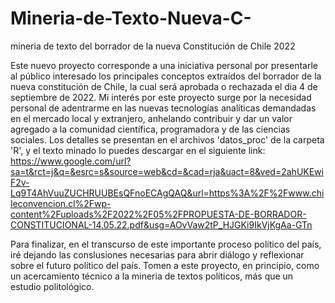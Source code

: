 # Mineria-de-Texto-Nueva-C-
mineria de texto del borrador de la nueva Constitución de Chile 2022

Este nuevo proyecto corresponde a una iniciativa personal por presentarle al público interesado los principales conceptos extraídos del borrador 
de la nueva constitución de Chile, la cual será aprobada o rechazada el dia 4 de septiembre de 2022. Mi interés por este proyecto surge por la necesidad personal
de adentrarme en las nuevas tecnologías analíticas demandadas en el mercado local y extranjero, anhelando contribuir y dar un valor agregado a la comunidad 
científica, programadora y de las ciencias sociales. Los detalles se presentan en el archivos 'datos_proc' de la carpeta 'R', y el texto minado lo puedes descargar en el siguiente link: https://www.google.com/url?sa=t&rct=j&q=&esrc=s&source=web&cd=&cad=rja&uact=8&ved=2ahUKEwiF2v-Lq9T4AhVuuZUCHRUUBEsQFnoECAgQAQ&url=https%3A%2F%2Fwww.chileconvencion.cl%2Fwp-content%2Fuploads%2F2022%2F05%2FPROPUESTA-DE-BORRADOR-CONSTITUCIONAL-14.05.22.pdf&usg=AOvVaw2tP_HJGKi9IkVjKgAa-GTn 

Para finalizar, en el transcurso de este importante proceso político del país, iré dejando las conslusiones necesarias para abrir diálogo y reflexionar sobre el futuro político del país. Tomen a este proyecto, en principio, como un acercamiento técnico a la mineria de textos políticos, más que un estudio politológico.
